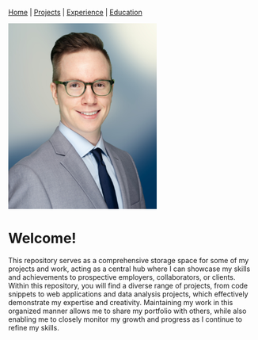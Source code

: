 [Home](README.md) | [Projects](Projects.md) | [Experience](Experience.md) | [Education](Education.md)

<img src="images/KMackay_Headshot_low-res.jpg" alt="Headshot of Kevin Mackay, man smiling wearing a grey suit and navy tie, and glasses" style="width:300px;">

# Welcome!
This repository serves as a comprehensive storage space for some of my projects and work, acting as a central hub where I can showcase my skills and achievements to prospective employers, collaborators, or clients. Within this repository, you will find a diverse range of projects, from code snippets to web applications and data analysis projects, which effectively demonstrate my expertise and creativity. Maintaining my work in this organized manner allows me to share my portfolio with others, while also enabling me to closely monitor my growth and progress as I continue to refine my skills.
